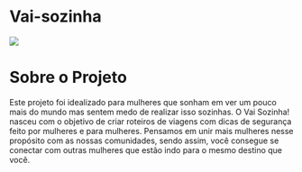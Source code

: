 # Vai-sozinha

<img src="https://photos.app.goo.gl/f7NLt1ZzXYBne1wi9">


# Sobre o Projeto

Este projeto foi idealizado para mulheres que sonham em ver um pouco mais do mundo mas sentem medo de realizar isso sozinhas. O Vai Sozinha! nasceu com o objetivo de criar roteiros de viagens com dicas de segurança feito por mulheres e para mulheres. Pensamos em unir mais mulheres nesse propósito com as nossas comunidades, sendo assim, você consegue se conectar com outras mulheres que estão indo para o mesmo destino que você. 
